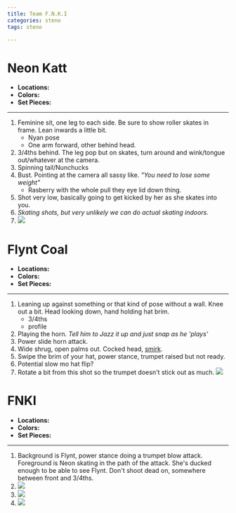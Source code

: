 ```yaml
---
title: Team F.N.K.I
categories: steno
tags: steno 

---
```


# Neon Katt

* **Locations:** 
* **Colors:** 
* **Set Pieces:** 

---

1. Feminine sit, one leg to each side. Be sure to show roller skates in frame. Lean inwards a little bit.
    - Nyan pose
    - One arm forward, other behind head.
2. 3/4ths behind. The leg pop but on skates, turn around and wink/tongue out/whatever at the camera. 
3. Spinning tail/Nunchucks
4. Bust. Pointing at the camera all sassy like. *"You need to lose some weight"*
    - Rasberry with the whole pull they eye lid down thing. 
5. Shot very low, basically going to get kicked by her as she skates into you. 
6. *Skating shots, but very unlikely we can do actual skating indoors.*
7. ![](https://i.imgur.com/IzQB0p5.png)

# Flynt Coal

* **Locations:** 
* **Colors:** 
* **Set Pieces:** 

---

1. Leaning up against something or that kind of pose without a wall. Knee out a bit. Head looking down, hand holding hat brim. 
    - 3/4ths
    - profile
2. Playing the horn. *Tell him to Jazz it up and just snap as he 'plays'*
3. Power slide horn attack. 
4. Wide shrug, open palms out. Cocked head, [smirk](https://i.imgur.com/D5U2nsV.jpg).
5. Swipe the brim of your hat, power stance, trumpet raised but not ready.
6. Potential slow mo hat flip?
7. Rotate a bit from this shot so the trumpet doesn't stick out as much. ![](https://i.imgur.com/4U1dVZw.png) 

# FNKI

* **Locations:** 
* **Colors:** 
* **Set Pieces:** 

---

1. Background is Flynt, power stance doing a trumpet blow attack. Foreground is Neon skating in the path of the attack. She's ducked enough to be able to see Flynt. Don't shoot dead on, somewhere between front and 3/4ths.
2. ![](https://i.imgur.com/dGySmMw.jpg)
3. ![](http://i.imgur.com/fY614zI.png)
4. ![](http://i.imgur.com/pEwScMv.png)
